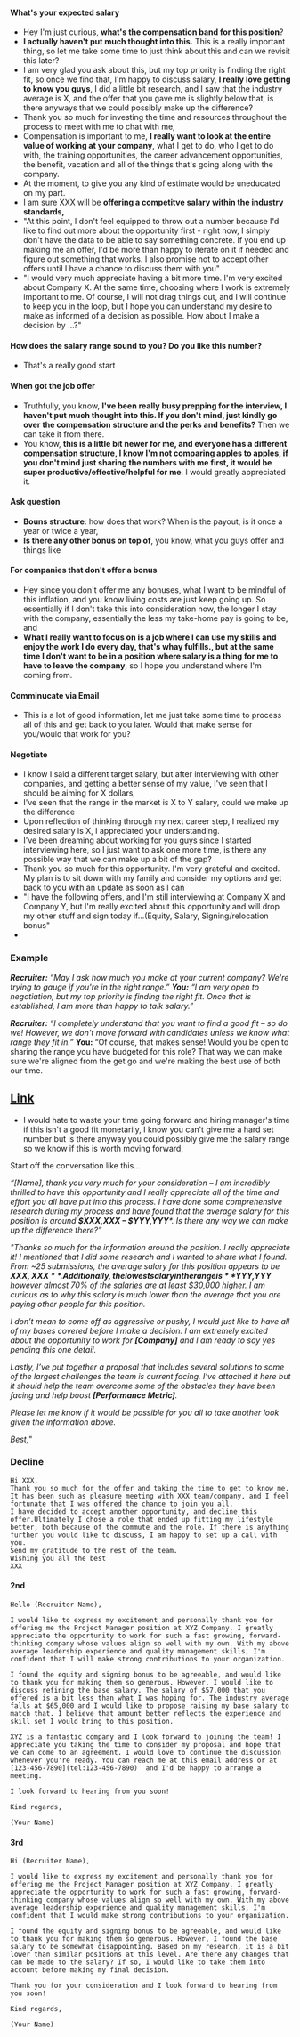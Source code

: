 #### What's your expected salary
- Hey I'm just curious, **what's the compensation band for this position**?
- **I actually haven't put much thought into this.** This is a really important thing, so let me take some time to just think about this and can we revisit this later?
- I am very glad you ask about this, but my top priority is finding the right fit, so once we find that, I'm happy to discuss salary, **I really love getting to know you guys**, I did a little bit research, and I saw that the industry average is X, and the offer that you gave me is slightly below that, is there anyways that we could possibly make up the difference?
- Thank you so much for investing the time and resources throughout the process to meet with me to chat with me, 
- Compensation is important to me, **I really want to look at the entire value of working at your company**, what I get to do, who I get to do with, the training opportunities, the career advancement opportunities, the benefit, vacation and all of the things that's going along with the company. 
- At the moment, to give you any kind of estimate would be uneducated on my part. 
- I am sure XXX will be **offering a competitve salary within the industry standards,** 
- "At this point, I don't feel equipped to throw out a number because I'd like to find out more about the opportunity first - right now, I simply don't have the data to be able to say something concrete. If you end up making me an offer, I'd be more than happy to iterate on it if needed and figure out something that works. I also promise not to accept other offers until I have a chance to discuss them with you"
- "I would very much appreciate having a bit more time. I'm very excited about Company X. At the same time, choosing where I work is extremely important to me. Of course, I will not drag things out, and I will continue to keep you in the loop, but I hope you can understand my desire to make as informed of a decision as possible. How about I make a decision by ...?"
#### How does the salary range sound to you? Do you like this number?
- That's a really good start
#### When got the job offer
- Truthfully, you know, **I've been really busy prepping for the interview, I haven't put much thought into this. If you don't mind, just kindly go over the compensation structure and the perks and benefits?** Then we can take it from there.
- You know, **this is a little bit newer for me, and everyone has a different compensation structure, I know I'm not comparing apples to apples, if you don't mind just sharing the numbers with me first, it would be super productive/effective/helpful for me**. I would greatly appreciated it.
#### Ask question
- **Bouns structure**: how does that work? When is the payout, is it once a year or twice a year,
- **Is there any other bonus on top of**, you know, what you guys offer and things like 
#### For companies that don't offer a bonus
- Hey since you don't offer me any bonuses, what I want to be mindful of this inflation, and you know living costs are just keep going up. So essentially if I don't take this into consideration now, the longer I stay with the company, essentially the less my take-home pay is going to be, and
- **What I really want to focus on is a job where I can use my skills and enjoy the work I do every day, that's whay fulfills., but at the same time I don't want to be in a position where salary is a thing for me to have to leave the company**, so I hope you understand where I'm coming from.
#### Comminucate via Email
- This is a lot of good information, let me just take some time to process all of this and get back to you later. Would that make sense for you/would that work for you?
#### Negotiate
- I know I said a different target salary, but after interviewing with other companies, and getting a better sense of my value, I've seen that I should be aiming for X dollars, 
- I've seen that the range in the market is X to Y salary, could we make up the difference
- Upon reflection of thinking through my next career step, I realized my desired salary is X, I appreciated your understanding. 
- I've been dreaming about working for you guys since I started interviewing here, so I just want to ask one more time, is there any possible way that we can make up a bit of the gap?
- Thank you so much for this opportunity. I'm very grateful and excited. My plan is to sit down with my family and consider my options and get back to you with an update as soon as I can
- "I have the following offers, and I'm still interviewing at Company X and Company Y, but I'm really excited about this opportunity and will drop my other stuff and sign today if...(Equity, Salary, Signing/relocation bonus"
- 

### Example
_**Recruiter:** “May I ask how much you make at your current company? We're trying to gauge if you're in the right range.”_
_**You:**_ _“I am very open to negotiation, but my top priority is finding the right fit. Once that is established, I am more than happy to talk salary.”_

_**Recruiter:**_  _“I completely understand that you want to find a good fit – so do we! However, we don't move forward with candidates unless we know what range they fit in.”_
**You:** “Of course, that makes sense! Would you be open to sharing the range you have budgeted for this role? That way we can make sure we're aligned from the get go and we're making the best use of both our time.

[Link](https://www.youtube.com/watch?v=07E9FKXHxyE)
- 
- I would hate to waste your time going forward and hiring manager's time if this isn't a good fit monetarily, I know you can't give me a hard set number but is there anyway you could possibly give me the salary range so we know if this is worth moving forward, 

Start off the conversation like this…

_“[Name], thank you very much for your consideration – I am incredibly thrilled to have this opportunity and I really appreciate all of the time and effort you all have put into this process. I have done some comprehensive research during my process and have found that the average salary for this position is around  **$XXX,XXX – $YYY,YYY***. Is there any way we can make up the difference there?”_

_"Thanks so much for the information around the position. I really appreciate it! I mentioned that I did some research and I wanted to share what I found. From ~25 submissions, the average salary for this position appears to be  **$XXX,XXX**. Additionally, the lowest salary in the range is  **$YYY,YYY** however almost 70% of the salaries are at least $30,000 higher. I am curious as to why this salary is much lower than the average that you are paying other people for this position._

_I don’t mean to come off as aggressive or pushy, I would just like to have all of my bases covered before I make a decision. I am extremely excited about the opportunity to work for  **[Company]**  and I am ready to say yes pending this one detail._

_Lastly, I’ve put together a proposal that includes several solutions to some of the largest challenges the team is current facing. I’ve attached it here but it should help the team overcome some of the obstacles they have been facing and help boost  **[Performance Metric]**._

_Please let me know if it would be possible for you all to take another look given the information above._

_Best,_"



### Decline
```
Hi XXX,
Thank you so much for the offer and taking the time to get to know me. It has been such as pleasure meeting with XXX team/company, and I feel fortunate that I was offered the chance to join you all.
I have decided to accept another opportunity, and decline this offer.Ultimately I chose a role that ended up fitting my lifestyle better, both because of the commute and the role. If there is anything further you would like to discuss, I am happy to set up a call with you.
Send my gratitude to the rest of the team.
Wishing you all the best
XXX
```
#### 2nd
```
Hello (Recruiter Name),

I would like to express my excitement and personally thank you for offering me the Project Manager position at XYZ Company. I greatly appreciate the opportunity to work for such a fast growing, forward-thinking company whose values align so well with my own. With my above average leadership experience and quality management skills, I'm confident that I will make strong contributions to your organization.

I found the equity and signing bonus to be agreeable, and would like to thank you for making them so generous. However, I would like to discuss refining the base salary. The salary of $57,000 that you offered is a bit less than what I was hoping for. The industry average falls at $65,000 and I would like to propose raising my base salary to match that. I believe that amount better reflects the experience and skill set I would bring to this position.

XYZ is a fantastic company and I look forward to joining the team! I appreciate you taking the time to consider my proposal and hope that we can come to an agreement. I would love to continue the discussion whenever you're ready. You can reach me at this email address or at  [123-456-7890](tel:123-456-7890)  and I'd be happy to arrange a meeting.

I look forward to hearing from you soon!

Kind regards,

(Your Name)
```
#### 3rd
```
Hi (Recruiter Name),

I would like to express my excitement and personally thank you for offering me the Project Manager position at XYZ Company. I greatly appreciate the opportunity to work for such a fast growing, forward-thinking company whose values align so well with my own. With my above average leadership experience and quality management skills, I'm confident that I would make strong contributions to your organization.

I found the equity and signing bonus to be agreeable, and would like to thank you for making them so generous. However, I found the base salary to be somewhat disappointing. Based on my research, it is a bit lower than similar positions at this level. Are there any changes that can be made to the salary? If so, I would like to take them into account before making my final decision.

Thank you for your consideration and I look forward to hearing from you soon!

Kind regards,

(Your Name)
```
<!--stackedit_data:
eyJoaXN0b3J5IjpbMjAyOTU1ODQ5NSwyMjI4NTMyNjIsMTI5OD
A2MDYyLDE1MDg1MzM1ODcsMjIxMDI5ODY2LDExNzEzMDA0MSwy
MTkzNDk1MCw2MTk1NTEyNzAsLTE0OTc3MTczNjcsLTIxMjA2Nj
Y2MTAsLTQwMzczNDcwOV19
-->